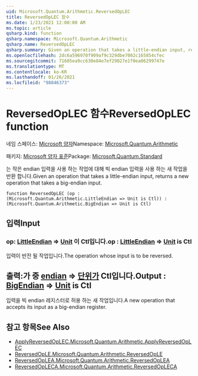 ```yaml
---
uid: Microsoft.Quantum.Arithmetic.ReversedOpLEC
title: ReversedOpLEC 함수
ms.date: 1/23/2021 12:00:00 AM
ms.topic: article
qsharp.kind: function
qsharp.namespace: Microsoft.Quantum.Arithmetic
qsharp.name: ReversedOpLEC
qsharp.summary: Given an operation that takes a little-endian input, returns a new operation that takes a big-endian input.
ms.openlocfilehash: 2dc6a596970f909af9c329dbe7002c165854cfec
ms.sourcegitcommit: 71605ea9cc630e84e7ef29027e1f0ea06299747e
ms.translationtype: MT
ms.contentlocale: ko-KR
ms.lasthandoff: 01/26/2021
ms.locfileid: "98846373"
---
```

# <a name="reversedoplec-function"></a><span data-ttu-id="afb2a-102">ReversedOpLEC 함수</span><span class="sxs-lookup"><span data-stu-id="afb2a-102">ReversedOpLEC function</span></span>

<span data-ttu-id="afb2a-103">네임 스페이스: [Microsoft 양자](xref:Microsoft.Quantum.Arithmetic)</span><span class="sxs-lookup"><span data-stu-id="afb2a-103">Namespace: [Microsoft.Quantum.Arithmetic](xref:Microsoft.Quantum.Arithmetic)</span></span>

<span data-ttu-id="afb2a-104">패키지: [Microsoft 양자 표준](https://nuget.org/packages/Microsoft.Quantum.Standard)</span><span class="sxs-lookup"><span data-stu-id="afb2a-104">Package: [Microsoft.Quantum.Standard](https://nuget.org/packages/Microsoft.Quantum.Standard)</span></span>


<span data-ttu-id="afb2a-105">는 작은 endian 입력을 사용 하는 작업에 대해 빅 endian 입력을 사용 하는 새 작업을 반환 합니다.</span><span class="sxs-lookup"><span data-stu-id="afb2a-105">Given an operation that takes a little-endian input, returns a new operation that takes a big-endian input.</span></span>

```qsharp
function ReversedOpLEC (op : (Microsoft.Quantum.Arithmetic.LittleEndian => Unit is Ctl)) : (Microsoft.Quantum.Arithmetic.BigEndian => Unit is Ctl)
```


## <a name="input"></a><span data-ttu-id="afb2a-106">입력</span><span class="sxs-lookup"><span data-stu-id="afb2a-106">Input</span></span>

### <a name="op--littleendian--unit--is-ctl"></a><span data-ttu-id="afb2a-107">op: [LittleEndian](xref:Microsoft.Quantum.Arithmetic.LittleEndian) => [Unit](xref:microsoft.quantum.lang-ref.unit)  이 Ctl입니다.</span><span class="sxs-lookup"><span data-stu-id="afb2a-107">op : [LittleEndian](xref:Microsoft.Quantum.Arithmetic.LittleEndian) => [Unit](xref:microsoft.quantum.lang-ref.unit)  is Ctl</span></span>

<span data-ttu-id="afb2a-108">입력이 반전 될 작업입니다.</span><span class="sxs-lookup"><span data-stu-id="afb2a-108">The operation whose input is to be reversed.</span></span>



## <a name="output--bigendian--unit--is-ctl"></a><span data-ttu-id="afb2a-109">출력:가 중 [endian](xref:Microsoft.Quantum.Arithmetic.BigEndian) => [단위가](xref:microsoft.quantum.lang-ref.unit)  Ctl입니다.</span><span class="sxs-lookup"><span data-stu-id="afb2a-109">Output : [BigEndian](xref:Microsoft.Quantum.Arithmetic.BigEndian) => [Unit](xref:microsoft.quantum.lang-ref.unit)  is Ctl</span></span>

<span data-ttu-id="afb2a-110">입력을 빅 endian 레지스터로 허용 하는 새 작업입니다.</span><span class="sxs-lookup"><span data-stu-id="afb2a-110">A new operation that accepts its input as a big-endian register.</span></span>

## <a name="see-also"></a><span data-ttu-id="afb2a-111">참고 항목</span><span class="sxs-lookup"><span data-stu-id="afb2a-111">See Also</span></span>

- [<span data-ttu-id="afb2a-112">ApplyReversedOpLEC.</span><span class="sxs-lookup"><span data-stu-id="afb2a-112">Microsoft.Quantum.Arithmetic.ApplyReversedOpLEC</span></span>](xref:Microsoft.Quantum.Arithmetic.ApplyReversedOpLEC)
- [<span data-ttu-id="afb2a-113">ReversedOpLE.</span><span class="sxs-lookup"><span data-stu-id="afb2a-113">Microsoft.Quantum.Arithmetic.ReversedOpLE</span></span>](xref:Microsoft.Quantum.Arithmetic.ReversedOpLE)
- [<span data-ttu-id="afb2a-114">ReversedOpLEA.</span><span class="sxs-lookup"><span data-stu-id="afb2a-114">Microsoft.Quantum.Arithmetic.ReversedOpLEA</span></span>](xref:Microsoft.Quantum.Arithmetic.ReversedOpLEA)
- [<span data-ttu-id="afb2a-115">ReversedOpLECA.</span><span class="sxs-lookup"><span data-stu-id="afb2a-115">Microsoft.Quantum.Arithmetic.ReversedOpLECA</span></span>](xref:Microsoft.Quantum.Arithmetic.ReversedOpLECA)